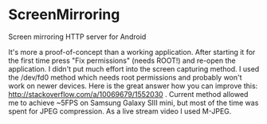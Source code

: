 ScreenMirroring
============

Screen mirroring HTTP server for Android

It's more a proof-of-concept than a working application. After starting it for the first time press "Fix permissions" (needs ROOT!) and re-open the application.
I didn't put much effort into the screen capturing method. I used the /dev/fd0 method which needs root permissions and probably won't work on newer devices. Here is the great answer how you can improve this: http://stackoverflow.com/a/10069679/1552030 .
Current method allowed me to achieve ~5FPS on Samsung Galaxy SIII mini, but most of the time was spent for JPEG compression.
As a live stream video I used M-JPEG.
